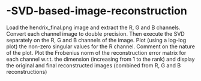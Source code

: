 # -SVD-based-image-reconstruction
Load the hendrix_final.png image and extract the R, G and B channels. Convert each channel image to double precision. Then execute the SVD separately on the R, G and B channels of the image. Plot (using a log-log plot) the non-zero singular values for the R channel. Comment on the nature of the plot. Plot the Frobenius norm of the reconstruction error matrix for each channel w.r.t. the dimension (increasing from 1 to the rank) and display the original and final reconstructed images (combined from R, G and B reconstructions) 
